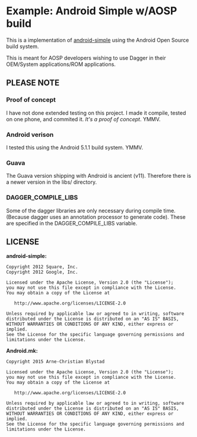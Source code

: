 Example: Android Simple w/AOSP build
=======================

This is a implementation of [android-simple](https://github.com/google/dagger/tree/master/examples/android-simple) 
using the Android Open Source build system.

This is meant for AOSP developers wishing to use Dagger in their OEM/System applications/ROM applications.

## PLEASE NOTE
### Proof of concept
I have not done extended testing on this project. I made it compile, tested on one phone, and commited it. *It's a proof of concept*. YMMV.

### Android verison
I tested this using the Android 5.1.1 build system. YMMV.

### Guava
The Guava version shipping with Android is ancient (v11). Therefore there is a newer version in the libs/ directory.

### DAGGER_COMPILE_LIBS
Some of the dagger libraries are only necessary during compile time. (Because dagger uses an annotation processor to generate code). These are specified in the DAGGER_COMPILE_LIBS variable.

## LICENSE
**android-simple:**
```
Copyright 2012 Square, Inc.
Copyright 2012 Google, Inc.

Licensed under the Apache License, Version 2.0 (the "License");
you may not use this file except in compliance with the License.
You may obtain a copy of the License at

   http://www.apache.org/licenses/LICENSE-2.0

Unless required by applicable law or agreed to in writing, software
distributed under the License is distributed on an "AS IS" BASIS,
WITHOUT WARRANTIES OR CONDITIONS OF ANY KIND, either express or implied.
See the License for the specific language governing permissions and
limitations under the License.
```

**Android.mk:**
```
Copyright 2015 Arne-Christian Blystad

Licensed under the Apache License, Version 2.0 (the "License");
you may not use this file except in compliance with the License.
You may obtain a copy of the License at

   http://www.apache.org/licenses/LICENSE-2.0

Unless required by applicable law or agreed to in writing, software
distributed under the License is distributed on an "AS IS" BASIS,
WITHOUT WARRANTIES OR CONDITIONS OF ANY KIND, either express or implied.
See the License for the specific language governing permissions and
limitations under the License.
```

